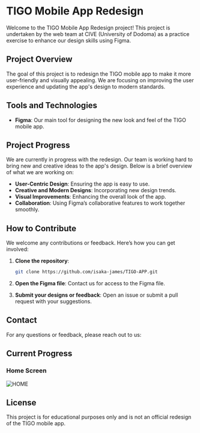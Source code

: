 # TIGO Mobile App Redesign

Welcome to the TIGO Mobile App Redesign project! This project is undertaken by the web team at CIVE (University of Dodoma) as a practice exercise to enhance our design skills using Figma.

## Project Overview

The goal of this project is to redesign the TIGO mobile app to make it more user-friendly and visually appealing. We are focusing on improving the user experience and updating the app's design to modern standards.

## Tools and Technologies

- **Figma**: Our main tool for designing the new look and feel of the TIGO mobile app.

## Project Progress

We are currently in progress with the redesign. Our team is working hard to bring new and creative ideas to the app's design. Below is a brief overview of what we are working on:

- **User-Centric Design**: Ensuring the app is easy to use.
- **Creative and Modern Designs**: Incorporating new design trends.
- **Visual Improvements**: Enhancing the overall look of the app.
- **Collaboration**: Using Figma’s collaborative features to work together smoothly.

## How to Contribute

We welcome any contributions or feedback. Here’s how you can get involved:

1. **Clone the repository**:
    ```sh
    git clone https://github.com/isaka-james/TIGO-APP.git
    ```

2. **Open the Figma file**: Contact us for access to the Figma file.

3. **Submit your designs or feedback**: Open an issue or submit a pull request with your suggestions.

## Contact

For any questions or feedback, please reach out to us:


## Current Progress
### Home Screen
![HOME](https://github.com/web-team-cive/tigo-app-ui/assets/144240862/0f73b8ce-b4c3-424c-9184-dc6c08fbd471)


## License


This project is for educational purposes only and is not an official redesign of the TIGO mobile app.
